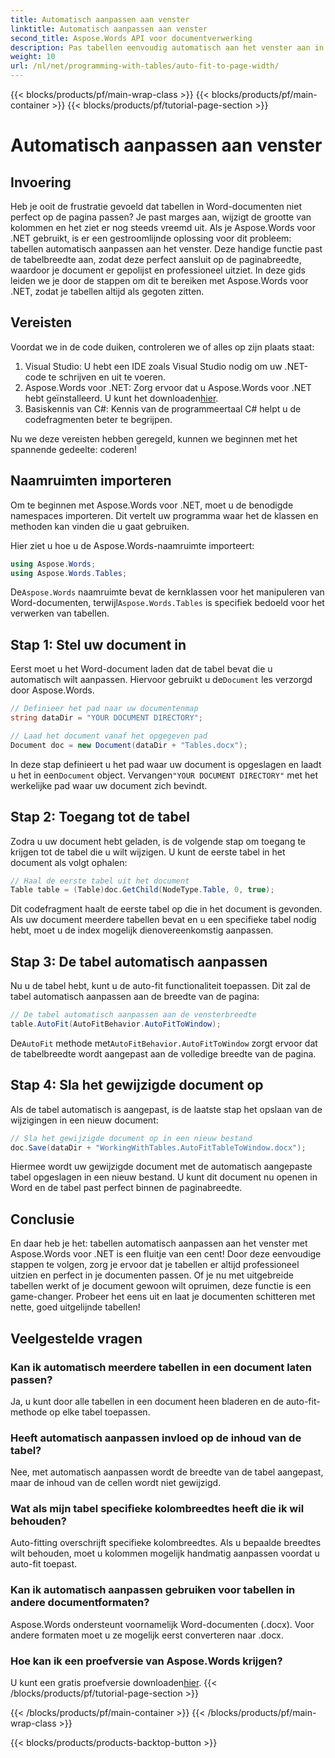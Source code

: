 ```yaml
---
title: Automatisch aanpassen aan venster
linktitle: Automatisch aanpassen aan venster
second_title: Aspose.Words API voor documentverwerking
description: Pas tabellen eenvoudig automatisch aan het venster aan in Word-documenten met Aspose.Words voor .NET met deze stapsgewijze handleiding. Perfect voor schonere, professionele documenten.
weight: 10
url: /nl/net/programming-with-tables/auto-fit-to-page-width/
---
```


{{< blocks/products/pf/main-wrap-class >}}
{{< blocks/products/pf/main-container >}}
{{< blocks/products/pf/tutorial-page-section >}}

# Automatisch aanpassen aan venster

## Invoering

Heb je ooit de frustratie gevoeld dat tabellen in Word-documenten niet perfect op de pagina passen? Je past marges aan, wijzigt de grootte van kolommen en het ziet er nog steeds vreemd uit. Als je Aspose.Words voor .NET gebruikt, is er een gestroomlijnde oplossing voor dit probleem: tabellen automatisch aanpassen aan het venster. Deze handige functie past de tabelbreedte aan, zodat deze perfect aansluit op de paginabreedte, waardoor je document er gepolijst en professioneel uitziet. In deze gids leiden we je door de stappen om dit te bereiken met Aspose.Words voor .NET, zodat je tabellen altijd als gegoten zitten.

## Vereisten

Voordat we in de code duiken, controleren we of alles op zijn plaats staat:

1. Visual Studio: U hebt een IDE zoals Visual Studio nodig om uw .NET-code te schrijven en uit te voeren.
2.  Aspose.Words voor .NET: Zorg ervoor dat u Aspose.Words voor .NET hebt geïnstalleerd. U kunt het downloaden[hier](https://releases.aspose.com/words/net/).
3. Basiskennis van C#: Kennis van de programmeertaal C# helpt u de codefragmenten beter te begrijpen.

Nu we deze vereisten hebben geregeld, kunnen we beginnen met het spannende gedeelte: coderen!

## Naamruimten importeren

Om te beginnen met Aspose.Words voor .NET, moet u de benodigde namespaces importeren. Dit vertelt uw programma waar het de klassen en methoden kan vinden die u gaat gebruiken.

Hier ziet u hoe u de Aspose.Words-naamruimte importeert:

```csharp
using Aspose.Words;
using Aspose.Words.Tables;
```

 De`Aspose.Words` naamruimte bevat de kernklassen voor het manipuleren van Word-documenten, terwijl`Aspose.Words.Tables` is specifiek bedoeld voor het verwerken van tabellen.

## Stap 1: Stel uw document in

 Eerst moet u het Word-document laden dat de tabel bevat die u automatisch wilt aanpassen. Hiervoor gebruikt u de`Document` les verzorgd door Aspose.Words.

```csharp
// Definieer het pad naar uw documentenmap
string dataDir = "YOUR DOCUMENT DIRECTORY";

// Laad het document vanaf het opgegeven pad
Document doc = new Document(dataDir + "Tables.docx");
```

 In deze stap definieert u het pad waar uw document is opgeslagen en laadt u het in een`Document` object. Vervangen`"YOUR DOCUMENT DIRECTORY"` met het werkelijke pad waar uw document zich bevindt.

## Stap 2: Toegang tot de tabel

Zodra u uw document hebt geladen, is de volgende stap om toegang te krijgen tot de tabel die u wilt wijzigen. U kunt de eerste tabel in het document als volgt ophalen:

```csharp
// Haal de eerste tabel uit het document
Table table = (Table)doc.GetChild(NodeType.Table, 0, true);
```

Dit codefragment haalt de eerste tabel op die in het document is gevonden. Als uw document meerdere tabellen bevat en u een specifieke tabel nodig hebt, moet u de index mogelijk dienovereenkomstig aanpassen.

## Stap 3: De tabel automatisch aanpassen

Nu u de tabel hebt, kunt u de auto-fit functionaliteit toepassen. Dit zal de tabel automatisch aanpassen aan de breedte van de pagina:

```csharp
// De tabel automatisch aanpassen aan de vensterbreedte
table.AutoFit(AutoFitBehavior.AutoFitToWindow);
```

 De`AutoFit` methode met`AutoFitBehavior.AutoFitToWindow` zorgt ervoor dat de tabelbreedte wordt aangepast aan de volledige breedte van de pagina.

## Stap 4: Sla het gewijzigde document op

Als de tabel automatisch is aangepast, is de laatste stap het opslaan van de wijzigingen in een nieuw document:

```csharp
// Sla het gewijzigde document op in een nieuw bestand
doc.Save(dataDir + "WorkingWithTables.AutoFitTableToWindow.docx");
```

Hiermee wordt uw gewijzigde document met de automatisch aangepaste tabel opgeslagen in een nieuw bestand. U kunt dit document nu openen in Word en de tabel past perfect binnen de paginabreedte.

## Conclusie

En daar heb je het: tabellen automatisch aanpassen aan het venster met Aspose.Words voor .NET is een fluitje van een cent! Door deze eenvoudige stappen te volgen, zorg je ervoor dat je tabellen er altijd professioneel uitzien en perfect in je documenten passen. Of je nu met uitgebreide tabellen werkt of je document gewoon wilt opruimen, deze functie is een game-changer. Probeer het eens uit en laat je documenten schitteren met nette, goed uitgelijnde tabellen!

## Veelgestelde vragen

### Kan ik automatisch meerdere tabellen in een document laten passen?  
Ja, u kunt door alle tabellen in een document heen bladeren en de auto-fit-methode op elke tabel toepassen.

### Heeft automatisch aanpassen invloed op de inhoud van de tabel?  
Nee, met automatisch aanpassen wordt de breedte van de tabel aangepast, maar de inhoud van de cellen wordt niet gewijzigd.

### Wat als mijn tabel specifieke kolombreedtes heeft die ik wil behouden?  
Auto-fitting overschrijft specifieke kolombreedtes. Als u bepaalde breedtes wilt behouden, moet u kolommen mogelijk handmatig aanpassen voordat u auto-fit toepast.

### Kan ik automatisch aanpassen gebruiken voor tabellen in andere documentformaten?  
Aspose.Words ondersteunt voornamelijk Word-documenten (.docx). Voor andere formaten moet u ze mogelijk eerst converteren naar .docx.

### Hoe kan ik een proefversie van Aspose.Words krijgen?  
 U kunt een gratis proefversie downloaden[hier](https://releases.aspose.com/).
{{< /blocks/products/pf/tutorial-page-section >}}

{{< /blocks/products/pf/main-container >}}
{{< /blocks/products/pf/main-wrap-class >}}

{{< blocks/products/products-backtop-button >}}
